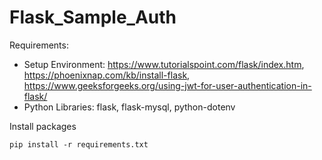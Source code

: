 # Flask_Sample_Auth
Requirements: 
- Setup Environment: https://www.tutorialspoint.com/flask/index.htm, https://phoenixnap.com/kb/install-flask, https://www.geeksforgeeks.org/using-jwt-for-user-authentication-in-flask/
- Python Libraries: flask, flask-mysql, python-dotenv

Install packages
```
pip install -r requirements.txt

```
